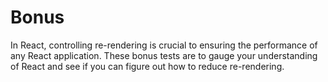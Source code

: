 # Bonus

In React, controlling re-rendering is crucial to ensuring the performance of any React application. These bonus tests are to gauge your understanding of React and see if you can figure out how to reduce re-rendering.
